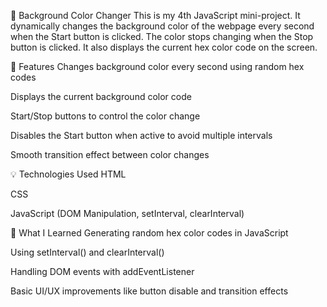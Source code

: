🎨 Background Color Changer
This is my 4th JavaScript mini-project. It dynamically changes the background color of the webpage every second when the Start button is clicked. The color stops changing when the Stop button is clicked. It also displays the current hex color code on the screen.

🚀 Features
Changes background color every second using random hex codes

Displays the current background color code

Start/Stop buttons to control the color change

Disables the Start button when active to avoid multiple intervals

Smooth transition effect between color changes

💡 Technologies Used
HTML

CSS

JavaScript (DOM Manipulation, setInterval, clearInterval)


🧠 What I Learned
Generating random hex color codes in JavaScript

Using setInterval() and clearInterval()

Handling DOM events with addEventListener

Basic UI/UX improvements like button disable and transition effects

